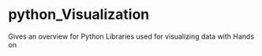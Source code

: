 # python_Visualization
Gives an overview for Python Libraries used for visualizing data with Hands on
